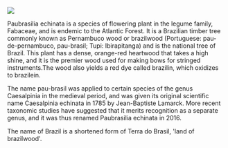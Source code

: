 <a href="https://juncture-digital.org"><img src="https://juncture-digital.org/images/ve-button.png"></a>

<param ve-config 
       title="Brazilwood" 
       banner="https://upload.wikimedia.org/wikipedia/commons/thumb/a/a2/Dyeing_experiments_with_brazilwood.jpg/576px-Dyeing_experiments_with_brazilwood.jpg" 
       layout="vertical">

Paubrasilia echinata is a species of flowering plant in the legume family, Fabaceae, and is endemic to the Atlantic Forest. It is a Brazilian timber tree commonly known as Pernambuco wood or brazilwood (Portuguese: pau-de-pernambuco, pau-brasil; Tupi: Ibirapitanga) and is the national tree of Brazil. This plant has a dense, orange-red heartwood that takes a high shine, and it is the premier wood used for making bows for stringed instruments.The wood also yields a red dye called brazilin, which oxidizes to brazilein.
<param ve-map center="Q477047" zoom="4">


The name pau-brasil was applied to certain species of the genus Caesalpinia in the medieval period, and was given its original scientific name Caesalpinia echinata in 1785 by Jean-Baptiste Lamarck. More recent taxonomic studies have suggested that it merits recognition as a separate genus, and it was thus renamed Paubrasilia echinata in 2016.

The name of Brazil is a shortened form of Terra do Brasil, 'land of brazilwood'.
